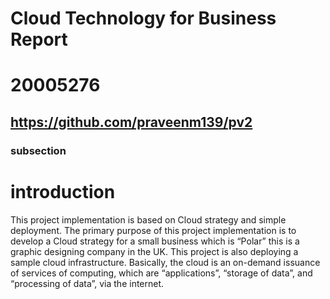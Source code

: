 # Cloud Technology for Business Report
# 20005276
## https://github.com/praveenm139/pv2
### subsection
# introduction
This project implementation is based on Cloud strategy and simple deployment. The primary purpose of this project implementation is to develop a Cloud strategy for a small business which is “Polar” this is a graphic designing company in the UK. This project is also deploying a sample cloud infrastructure. Basically, the cloud is an on-demand issuance of services of computing, which are “applications”, “storage of data”, and “processing of data”, via the internet.
